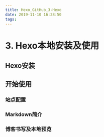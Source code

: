 ```yaml
---
title: Hexo_GitHub_3-Hexo
date: 2019-11-10 16:28:50
tags:
---
```


# 3. Hexo本地安装及使用

## Hexo安装

## 开始使用

### 站点配置

### Markdown简介

### 博客书写及本地预览